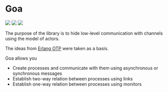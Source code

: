 # Goa

[![][go-report-svg]][go-report-url] [![][travis-svg]][travis-url] [![][codecov-svg]][codecov-url]

The purpose of the library is to hide low-level communication with channels using the model of actors.

The ideas from [Erlang OTP] were taken as a basis.

Goa allows you

  - Create processes and communicate with them using asynchronous or synchronous messages
  - Establish two-way relation between processes using links
  - Establish one-way relation between processes using monitors


  [Erlang OTP]: http://www.erlang.org

  [go-report-url]: https://goreportcard.com/report/github.com/tdx/goa
  [go-report-svg]: https://goreportcard.com/badge/github.com/tdx/goa

  [travis-url]: https://travis-ci.org/tdx/goa
  [travis-svg]: https://travis-ci.org/tdx/goa.svg?branch=master

  [codecov-url]: https://codecov.io/gh/tdx/goa
  [codecov-svg]: https://codecov.io/gh/tdx/goa/branch/master/graph/badge.svg
